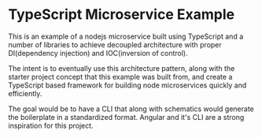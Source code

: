 # TypeScript Microservice Example

This is an example of a nodejs microservice built using TypeScript and a number of libraries to achieve decoupled architecture with proper DI(dependency injection) and IOC(inversion of control).

The intent is to eventually use this architecture pattern, along with the starter project concept that this example was built from, and create a TypeScript based framework for building node microservices quickly and efficiently.

The goal would be to have a CLI that along with schematics would generate the boilerplate in a standardized format. Angular and it's CLI are a strong inspiration for this project.
